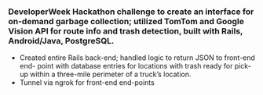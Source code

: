 ### DeveloperWeek Hackathon challenge to create an interface for on-demand garbage collection; utilized TomTom and Google Vision API for route info and trash detection, built with Rails, Android/Java, PostgreSQL. 

- Created entire Rails back-end; handled logic to return JSON to front-end end-
point with database entries for locations with trash ready for pick-up within a
three-mile perimeter of a truck’s location.
- Tunnel via ngrok for front-end end-points